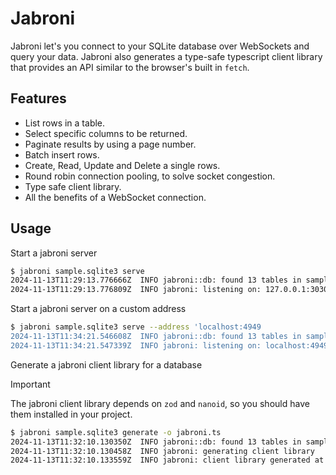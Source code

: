 # Jabroni

Jabroni let's you connect to your SQLite database over WebSockets and query your data. Jabroni also generates a type-safe typescript client library that provides an API similar to the browser's built in `fetch`.

## Features

- List rows in a table.
- Select specific columns to be returned.
- Paginate results by using a page number.
- Batch insert rows.
- Create, Read, Update and Delete a single rows.
- Round robin connection pooling, to solve socket congestion.
- Type safe client library.
- All the benefits of a WebSocket connection.

## Usage

Start a jabroni server

```bash
$ jabroni sample.sqlite3 serve
2024-11-13T11:29:13.776666Z  INFO jabroni::db: found 13 tables in sample.sqlite3
2024-11-13T11:29:13.776809Z  INFO jabroni: listening on: 127.0.0.1:3030
```

Start a jabroni server on a custom address

```bash
$ jabroni sample.sqlite3 serve --address 'localhost:4949
2024-11-13T11:34:21.546608Z  INFO jabroni::db: found 13 tables in sample.sqlite3
2024-11-13T11:34:21.547339Z  INFO jabroni: listening on: localhost:4949
```

Generate a jabroni client library for a database

> [!IMPORTANT]
> The jabroni client library depends on `zod` and `nanoid`, so you should have them installed in your project.

```bash
$ jabroni sample.sqlite3 generate -o jabroni.ts
2024-11-13T11:32:10.130350Z  INFO jabroni::db: found 13 tables in sample.sqlite3
2024-11-13T11:32:10.130458Z  INFO jabroni: generating client library
2024-11-13T11:32:10.133559Z  INFO jabroni: client library generated at jabroni.ts
```
